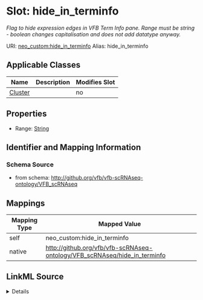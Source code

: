 

# Slot: hide_in_terminfo 


_Flag to hide expression edges in VFB Term Info pane. Range must be string - boolean changes capitalisation and does not add datatype anyway._





URI: [neo_custom:hide_in_terminfo](http://n2o.neo/custom/hide_in_terminfo)
Alias: hide_in_terminfo

<!-- no inheritance hierarchy -->





## Applicable Classes

| Name | Description | Modifies Slot |
| --- | --- | --- |
| [Cluster](Cluster.md) |  |  no  |







## Properties

* Range: [String](String.md)





## Identifier and Mapping Information







### Schema Source


* from schema: http://github.org/vfb/vfb-scRNAseq-ontology/VFB_scRNAseq




## Mappings

| Mapping Type | Mapped Value |
| ---  | ---  |
| self | neo_custom:hide_in_terminfo |
| native | http://github.org/vfb/vfb-scRNAseq-ontology/VFB_scRNAseq/hide_in_terminfo |




## LinkML Source

<details>
```yaml
name: hide_in_terminfo
description: Flag to hide expression edges in VFB Term Info pane. Range must be string
  - boolean changes capitalisation and does not add datatype anyway.
from_schema: http://github.org/vfb/vfb-scRNAseq-ontology/VFB_scRNAseq
rank: 1000
slot_uri: neo_custom:hide_in_terminfo
alias: hide_in_terminfo
domain_of:
- Cluster
range: string

```
</details>
